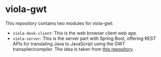 # viola-gwt

This repository contains two modules for viola-gwt:

- `viola-devk-client`: This is the web browser client web app.
- `viola-server`: This is the server part with Spring Boot, offering REST APIs for translating Java to JavaScript using the GWT transpiler/compiler. The idea is taken from [this repository](https://github.com/niloc132/viola).

